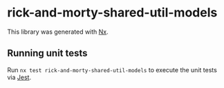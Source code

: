 # rick-and-morty-shared-util-models

This library was generated with [Nx](https://nx.dev).

## Running unit tests

Run `nx test rick-and-morty-shared-util-models` to execute the unit tests via [Jest](https://jestjs.io).
